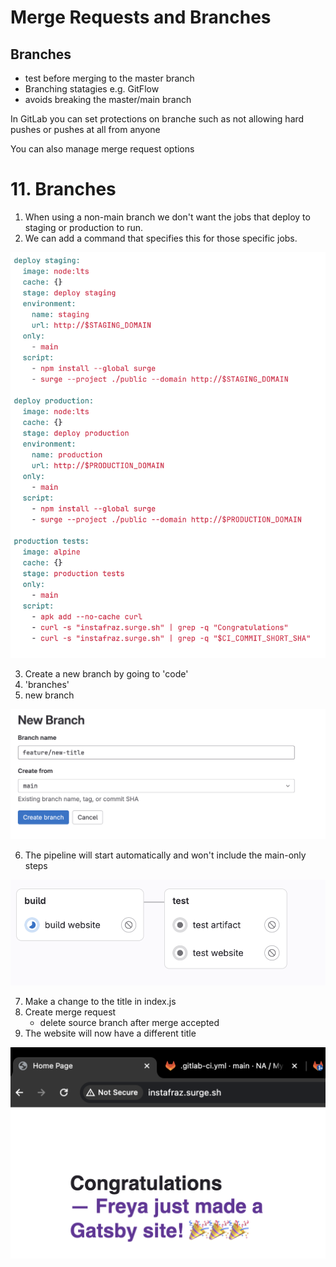 # Merge Requests and Branches

## Branches

- test before merging to the master branch
- Branching statagies e.g. GitFlow
- avoids breaking the master/main branch

In GitLab you can set protections on branche such as not allowing hard pushes or pushes at all from anyone

You can also manage merge request options

# 11. Branches

1. When using a non-main branch we don't want the jobs that deploy to staging or production to run.
2. We can add a command that specifies this for those specific jobs.

![](../Images/onlymain.png)

3. Create a new branch by going to 'code'
4. 'branches'
5. new branch

![](../Images/newbranch.png)

6. The pipeline will start automatically and won't include the main-only steps

![](../Images/short.png)

7. Make a change to the title in index.js
8. Create merge request
   - delete source branch after merge accepted 
9. The website will now have a different title

![](../Images/freya.png)